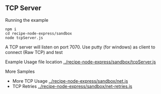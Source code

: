 ## TCP Server

Running the example

```
npm i
cd recipe-node-express/sandbox
node tcpServer.js
```

A TCP server will listen on port 7070. Use putty (for windows) as client to connect (Raw TCP) and test

Example Usage file location [../recipe-node-express/sandbox/tcpServer.js](../recipe-node-express/sandbox/tcpServer.js)

More Samples
- More TCP Usage [../recipe-node-express/sandbox/net.js](../recipe-node-express/sandbox/net.js)
- TCP Retries [../recipe-node-express/sandbox/net-retries.js](../recipe-node-express/sandbox/net-retries.js)